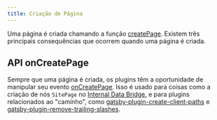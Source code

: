 ```yaml
---
title: Criação de Página
---
```


Uma página é criada chamando a função [createPage](/docs/actions/#createPage). Existem três principais consequências que ocorrem quando uma página é criada.

<!-- 1. The `pages` Redux namespace is updated
1. The `components` Redux namespace is updated
1. `onCreatePage` API is executed

## Update pages Redux namespace

The `pages` Redux namespace is a map of page `path` to page object. The [pages reducer](https://github.com/gatsbyjs/gatsby/blob/master/packages/gatsby/src/redux/reducers/pages.js) takes care of updating this on a `CREATE_PAGE` action. It also creates a [Foreign Key Reference](/docs/schema-gql-type/#foreign-key-reference-___node) to the plugin that created the page by adding a `pluginCreator___NODE` field.

## Update components Redux namespace

The `components` Redux namespace is a map of [componentPath](/docs/behind-the-scenes-terminology/#component) (file with React component) to the Component object. A Component object is simply the Page object but with an empty query string (that will be set during [Query Extraction](/docs/query-extraction/#store-queries-in-redux)). -->

## API onCreatePage

Sempre que uma página é criada, os plugins têm a oportunidade de manipular seu evento [onCreatePage](/docs/node-apis/#onCreatePage). Isso é usado para coisas como a criação de nós `SitePage` no [Internal Data Bridge](/docs/internal-data-bridge/), e para plugins relacionados ao "caminho", como [gatsby-plugin-create-client-paths](/packages/gatsby-plugin-create-client-paths/) e [gatsby-plugin-remove-trailing-slashes](/packages/gatsby-plugin-remove-trailing-slashes/).
